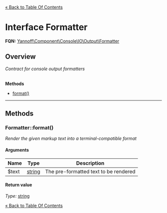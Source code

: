 [&laquo; Back to Table Of Contents](/doc/api/index.md)

# Interface Formatter

**FQN:** [Yannoff\Component\Console\IO\Output\Formatter][self]
<br/>



## Overview

_Contract for console output formatters_
<br/><br/>


**Methods**

- [format()](#format)

---


## Methods


### <a name="format">Formatter::format()</a>
_Render the given markup text into a terminal-compatible format_

#### Arguments

Name|Type|Description
----|----|-----------
$text|[string](https://www.php.net/manual/language.types.string.php)|The pre-formatted text to be rendered

#### Return value

_Type:_ [string](https://www.php.net/manual/language.types.string.php)



[self]: Formatter.md

[&laquo; Back to Table Of Contents](/doc/api/index.md)


